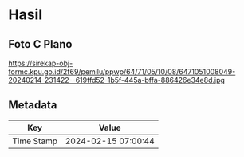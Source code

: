 # Hasil

## Foto C Plano

https://sirekap-obj-formc.kpu.go.id/2f69/pemilu/ppwp/64/71/05/10/08/6471051008049-20240214-231422--619ffd52-1b5f-445a-bffa-886426e34e8d.jpg


## Metadata

| Key        | Value               |
| ---------- | ------------------- |
| Time Stamp | 2024-02-15 07:00:44 |



